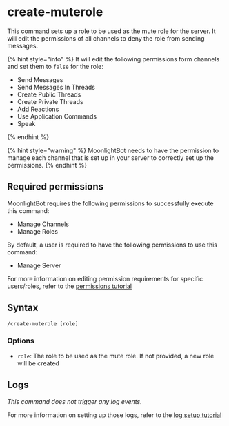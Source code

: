 # create-muterole

This command sets up a role to be used as the mute role for the server. It will edit the permissions of all channels to
deny the role from sending messages.

{% hint style="info" %}
It will edit the following permissions form channels and set them to `false` for the role:

* Send Messages
* Send Messages In Threads
* Create Public Threads
* Create Private Threads
* Add Reactions
* Use Application Commands
* Speak

{% endhint %}

{% hint style="warning" %}
MoonlightBot needs to have the permission to manage each channel that is set up in your server to correctly set up the
permissions.
{% endhint %}

## Required permissions

MoonlightBot requires the following permissions to successfully execute this command:

* Manage Channels
* Manage Roles

By default, a user is required to have the following permissions to use this command:

* Manage Server

For more information on editing permission requirements for specific users/roles, refer to
the [permissions tutorial](<linkToPermissionsTutorial>)

## Syntax

```text
/create-muterole [role]
```

### Options

* `role`: The role to be used as the mute role. If not provided, a new role will be created

## Logs

*This command does not trigger any log events.*

For more information on setting up those logs, refer to the [log setup tutorial](<linkToLogTutorial>)